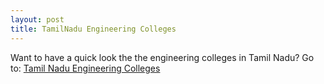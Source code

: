 ```yaml
---
layout: post
title: TamilNadu Engineering Colleges
---
```


Want to have a quick look the the engineering colleges in Tamil Nadu? 
Go to: [Tamil Nadu Engineering Colleges](https://tncollege.firebaseapp.com/#/)

